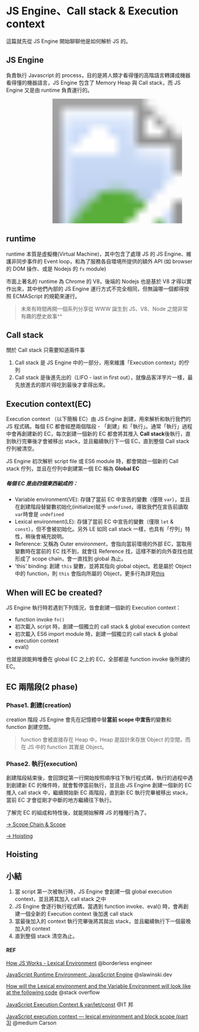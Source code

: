 # JS Engine、Call stack & Execution context

這篇就先從 JS Engine 開始聊聊他是如何解析 JS 的。

## JS Engine

負責執行 Javascript 的 process，目的是將人類才看得懂的高階語言轉譯成機器看得懂的機器語言，JS Engine 包含了 Memory Heap 與 Call stack，而 JS Engine 又是由 runtime 負責運行的。

<svg width="600" height="400" xmlns="http://www.w3.org/2000/svg">
  <image href="@source/drawio/runtime.drawio.svg" height="400" width="600" />
</svg>

## runtime

runtime 本質是虛擬機(Virtual Machine)，其中包含了處理 JS 的 JS Engine、維護非同步事件的 Event loop，和為了服務各自環境所提供的額外 API (如 browser 的 DOM 操作、或是 Nodejs 的 `fs` module)

市面上著名的 runtime 為 Chrome 的 V8，後端的 Nodejs 也是基於 V8 才得以實作出來，其中他們內部的 JS Engine 運行方式不完全相同，但無論哪一個都得按照 ECMAScript 的規範來運行。

> 未來有時間再開一個系列分享從 WWW 誕生到 JS、V8、Node 之間非常有趣的歷史故事^^

## Call stack

關於 Call stack 只需要知道兩件事

1. Call stack 是 JS Engine 中的一部分，用來維護「Execution context」的佇列
2. Call stack 是後進先出的（LIFO - last in first out），就像品客洋芋片一樣，最先放進去的那片得吃到最後才拿得出來。

## Execution context(EC)

Execution context （以下簡稱 EC）由 JS Engine 創建，用來解析和執行我們的 JS 程式碼。每個 EC 都會經歷兩個階段 - 「創建」和「執行」。通常「執行」過程中會再創建新的 EC，每次創建一個新的 EC 都會將其推入 **Call stack**後執行，直到執行完畢後才會被移出 stack，並且繼續執行下一個 EC，直到整個 Call stack 佇列被清空。

JS Engine 初次解析 script file 或 ES6 module 時，都會開啟一個新的 Call stack 佇列，並且在佇列中創建第一個 EC 稱為 **Global EC**

##### 每個 EC 是由四個東西組成的：

- Variable environment(VE): 存儲了當前 EC 中宣告的變數（僅限 `var`），並且在創建階段替變數初始化(initialize)賦予 `undefined`，導致我們在宣告前讀取`var`時會是 `undefined`
- Lexical environment(LE): 存儲了當前 EC 中宣告的變數（僅限 `let` & `const`），但不會被初始化。另外 LE 如同 call stack 一樣，也具有「佇列」特性，稍後會補充說明。
- Reference: 又稱為 Outer environment，會指向當前環境的外部 EC，當取用變數時在當前的 EC 找不到，就會往 Reference 找，這樣不斷的向外查找也就形成了 scope chain，會一直找到 global 為止。
- 'this' binding: 創建 `this` 變數，並將其指向 global object。若是屬於 Object 中的 function，則 `this` 會指向所屬的 Object，更多行為詳見[this](./this.md)

## When will EC be created?

JS Engine 執行時若遇到下列情況，皆會創建一個新的 Execution context：

- function invoke `fn()`
- 初次載入 script 時，創建一個獨立的 call stack & global execution context
- 初次載入 ES6 import module 時，創建一個獨立的 call stack & global execution context
- eval()

也就是說能夠堆疊在 global EC 之上的 EC，全部都是 function invoke 後所建的 EC。

## EC 兩階段(2 phase)

### Phase1. 創建(creation)

creation 階段 JS Engine 會先在記憶體中替**當前 scope 中宣告**的變數和 function 創建空間。

> function 會被直接存在 Heap 中，Heap 是設計來存放 Object 的空間，而在 JS 中的 function 其實是 Object。

### Phase2. 執行(execution)

<BaseImg src="https://i.imgur.com/ibACf8Y.png" isAutoSize/>
創建階段結束後，會回頭從第一行開始按照順序往下執行程式碼，執行的過程中遇到創建新 EC 的條件時，就會暫停當前執行，並且由 JS Engine 創建一個新的 EC 推入 call stack 中，繼續開始新 EC 兩階段，直到新 EC 執行完畢被移出 stack，當前 EC 才會從剛才中斷的地方繼續往下執行。

了解完 EC 的組成和特性後，就能開始解釋 JS 的種種行為了。

[-> Scope Chain & Scope](./scope.md)

[-> Hoisting](./hoisting.md)

## Hoisting

## 小結

1. 當 script 第一次被執行時，JS Engine 會創建一個 global execution context，並且將其加入 call stack 之中
2. JS Engine 會逐行執行程式碼，當遇到 function invoke、eval() 時，會再創建一個全新的 Execution context 後加進 call stack
3. 當最後加入的 context 執行完畢後將其拋出 stack，並且繼續執行下一個最晚加入的 context
4. 直到整個 stack 清空為止。

#### REF

[How JS Works - Lexical Environment](https://www.borderlessengineer.com/post/how-js-works-lexical-environment) @borderless engineer

[JavaScript Runtime Environment: JavaScript Engine](https://slawinski.dev/blog/javascript-runtime-environment-javascript-engine/) @slawinski.dev

[How will the Lexical environment and the Variable Environment will look like at the following code](https://stackoverflow.com/questions/69417158/how-will-the-lexical-environment-and-the-variable-environment-will-look-like-at) @stack overflow

[JavaScript Execution Context & var/let/const](https://ithelp.ithome.com.tw/articles/10288147?sc=iThelpR) @IT 邦

[JavaScript execution context — lexical environment and block scope (part 3)](https://cabulous.medium.com/javascript-execution-context-lexical-environment-and-block-scope-part-3-fc2551c92ce0) @medium Carson
